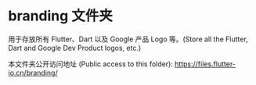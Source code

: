 # branding 文件夹

用于存放所有 Flutter、Dart 以及 Google 产品 Logo 等。(Store all the Flutter, Dart and Google Dev Product logos, etc.)

本文件夹公开访问地址 (Public access to this folder): https://files.flutter-io.cn/branding/